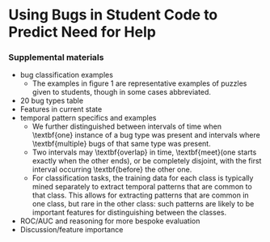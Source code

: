 # Using Bugs in Student Code to Predict Need for Help
### Supplemental materials

- bug classification examples
  - The examples in figure 1 are representative examples of puzzles given to students, though in some cases abbreviated.
- 20 bug types table
- Features in current state
- temporal pattern specifics and examples
  - We further distinguished between intervals of time when \textbf{one} instance of a bug type was present and intervals where \textbf{multiple} bugs of that same type was present.  
  - Two intervals may \textbf{overlap} in time, \textbf{meet}(one starts exactly when the other ends), or be completely disjoint, with the first interval occurring \textbf{before} the other one.
  - For classification tasks, the training data for each class is typically mined separately to extract temporal patterns that are common to that class. This allows for extracting patterns that are common in one class, but rare in the other class: such patterns are likely to be important features for distinguishing between the classes. 
- ROC/AUC and reasoning for more bespoke evaluation
- Discussion/feature importance
